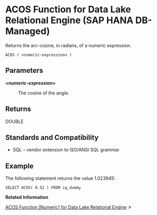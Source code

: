 <!-- loio0fc7b1b85c8d4b6280000fc7e92152ee -->

# ACOS Function for Data Lake Relational Engine \(SAP HANA DB-Managed\)

Returns the arc-cosine, in radians, of a numeric expression.



```
ACOS ( <numeric-expression> )
```



<a name="loio0fc7b1b85c8d4b6280000fc7e92152ee__section_e52_k1l_srb"/>

## Parameters


<dl>
<dt><b>

*<numeric-expression\>*

</b></dt>
<dd>

The cosine of the angle.



</dd>
</dl>



<a name="loio0fc7b1b85c8d4b6280000fc7e92152ee__section_dcr_k1l_srb"/>

## Returns

DOUBLE



<a name="loio0fc7b1b85c8d4b6280000fc7e92152ee__section_jtc_l1l_srb"/>

## Standards and Compatibility

-   SQL – vendor extension to ISO/ANSI SQL grammar



<a name="loio0fc7b1b85c8d4b6280000fc7e92152ee__section_jqq_l1l_srb"/>

## Example

The following statement returns the value 1.023945:

```
SELECT ACOS( 0.52 ) FROM iq_dummy
```

**Related Information**  


[ACOS Function [Numeric] for Data Lake Relational Engine](https://help.sap.com/viewer/19b3964099384f178ad08f2d348232a9/2023_1_QRC/en-US/a532c20484f21015a4a5f8c26e3af9c7.html "Returns the arc-cosine, in radians, of a numeric expression.") :arrow_upper_right:

